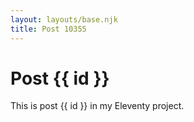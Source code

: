 ```yaml
---
layout: layouts/base.njk
title: Post 10355
---
```


# Post {{ id }}

This is post {{ id }} in my Eleventy project.
